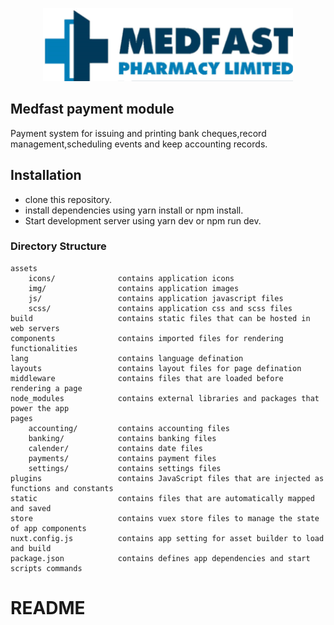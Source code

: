 <p align="center">
    <a href="http://medfast.ml/s3//" target="_blank">
        <img src="https://github.com/lucymakori/README/blob/main/medfast_logo.png" width="400" alt="medfast" />
    </a>
</p>

Medfast payment module
------------
Payment system for issuing and printing bank cheques,record management,scheduling events and keep accounting records.


Installation
------------

- clone this repository.
- install dependencies using yarn install or npm install.
- Start development server using yarn dev or npm run dev.

### Directory Structure

```
assets
    icons/              contains application icons 
    img/                contains application images 
    js/                 contains application javascript files
    scss/               contains application css and scss files    
build                   contains static files that can be hosted in web servers
components              contains imported files for rendering functionalities
lang                    contains language defination
layouts                 contains layout files for page defination
middleware              contains files that are loaded before rendering a page
node_modules            contains external libraries and packages that power the app
pages
    accounting/         contains accounting files
    banking/            contains banking files
    calender/           contains date files
    payments/           contains payment files
    settings/           contains settings files
plugins                 contains JavaScript files that are injected as functions and constants
static                  contains files that are automatically mapped and saved
store                   contains vuex store files to manage the state of app components
nuxt.config.js          contains app setting for asset builder to load and build
package.json            contains defines app dependencies and start scripts commands

```
# README
